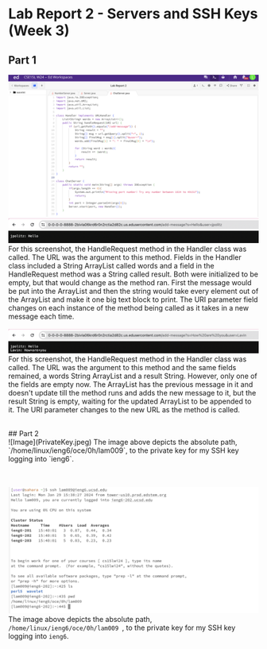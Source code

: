 # Lab Report 2 - Servers and SSH Keys (Week 3)

## Part 1
![Image](ChatServer.png)
<br/>![Image](ChatServerEX1.png)
<br/>For this screenshot, the HandleRequest method in the Handler class was called. The URL was the argument to this method. Fields in the Handler class included a String ArrayList called words and a field in the HandleRequest method was a String called result. Both were initialized to be empty, but that would change as the method ran. First the message would be put into the ArrayList and then the string would take every element out of the ArrayList and make it one big text block to print. The URI parameter field changes on each instance of the method being called as it takes in a new message each time.
<br/><br/>![Image](ChatServerEX2.png)
<br/>For this screenshot, the HandleRequest method in the Handler class was called. The URL was the argument to this method and the same fields remained, a words String ArrayList and a result String. However, only one of the fields are empty now. The ArrayList has the previous message in it and doesn't update till the method runs and adds the new message to it, but the result String is empty, waiting for the updated ArrayList to be appended to it. The URI parameter changes to the new URL as the method is called.

<br/>
## Part 2
<br/>![Image](PrivateKey.jpeg)
The image above depicts the absolute path, `/home/linux/ieng6/oce/0h/lam009`, to the private key for my SSH key logging into `ieng6`.

<br/><br/>![Image](PubKey.jpeg)
The image above depicts the absolute path, `/home/linux/ieng6/oce/0h/lam009 `, to the private key for my SSH key logging into `ieng6`.
